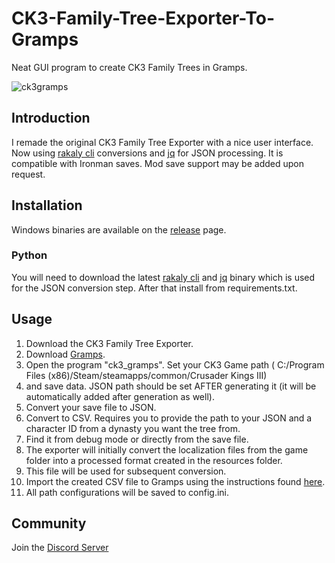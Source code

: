 

# CK3-Family-Tree-Exporter-To-Gramps
Neat GUI program to create CK3 Family Trees in Gramps.

![ck3gramps](https://github.com/blastentwice/CK3-Family-Tree-Exporter-To-Gramps/assets/81999440/8c5f124d-1d37-4086-95a4-e53048ad3376)

## Introduction
I remade the original CK3 Family Tree Exporter with a nice user interface. Now using [rakaly cli](https://github.com/rakaly/cli) 
conversions and [jq](https://jqlang.github.io/jq/) for JSON processing. It is compatible with Ironman saves. Mod save support may be added upon request.

## Installation
Windows binaries are available on the [release]() page.

### Python
You will need to download the latest [rakaly cli](https://github.com/rakaly/cli) and [jq](https://jqlang.github.io/jq/) 
binary which is used for the JSON conversion step. After that install from requirements.txt.

## Usage
1. Download the CK3 Family Tree Exporter.
2. Download [Gramps](https://gramps-project.org/blog/download/).
3. Open the program "ck3_gramps". Set your CK3 Game path ( C:/Program Files (x86)/Steam/steamapps/common/Crusader Kings III)
4. and save data. JSON path should be set AFTER generating it (it will be automatically added after generation as well).
4. Convert your save file to JSON.
4. Convert to CSV. Requires you to provide the path to your JSON and a character ID from a dynasty you want the tree from. 
5. Find it from debug mode or directly from the save file.
5. The exporter will initially convert the localization files from the game folder into a processed format created in the resources folder. 
6. This file will be used for subsequent conversion.
6. Import the created CSV file to Gramps using the instructions found [here](https://gramps-project.org/wiki/index.php/Gramps_5.1_Wiki_Manual_-_Manage_Family_Trees:_CSV_Import_and_Export#Import).
7. All path configurations will be saved to config.ini.

## Community
Join the [Discord Server](https://discord.gg/cq8rfkdyjQ)

